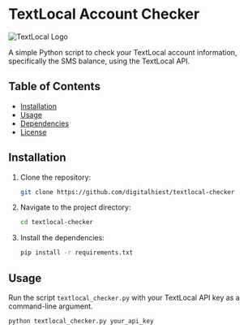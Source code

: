 # TextLocal Account Checker

![TextLocal Logo](https://i.ibb.co/cT9104C/textlocal-checker.jpg)

A simple Python script to check your TextLocal account information, specifically the SMS balance, using the TextLocal API.

## Table of Contents

- [Installation](#installation)
- [Usage](#usage)
- [Dependencies](#dependencies)
- [License](#license)

## Installation

1. Clone the repository:

    ```bash
    git clone https://github.com/digitalhiest/textlocal-checker
    ```

2. Navigate to the project directory:

    ```bash
    cd textlocal-checker
    ```

3. Install the dependencies:

    ```bash
    pip install -r requirements.txt
    ```

## Usage

Run the script `textlocal_checker.py` with your TextLocal API key as a command-line argument.

```bash
python textlocal_checker.py your_api_key
